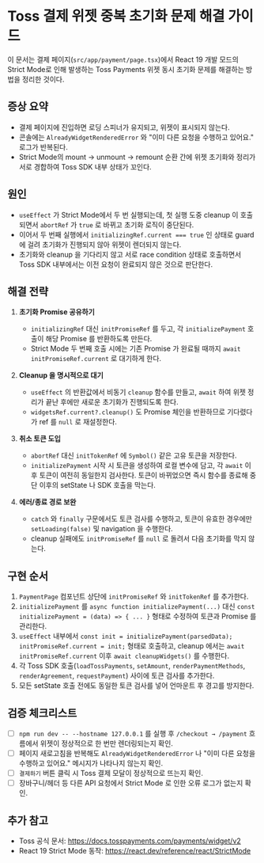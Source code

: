 # Toss 결제 위젯 중복 초기화 문제 해결 가이드

이 문서는 결제 페이지(`src/app/payment/page.tsx`)에서 React 19 개발 모드의 Strict Mode로 인해 발생하는 Toss Payments 위젯 동시 초기화 문제를 해결하는 방법을 정리한 것이다.

## 증상 요약
- 결제 페이지에 진입하면 로딩 스피너가 유지되고, 위젯이 표시되지 않는다.
- 콘솔에는 `AlreadyWidgetRenderedError` 와 "이미 다른 요청을 수행하고 있어요." 로그가 반복된다.
- Strict Mode의 mount → unmount → remount 순환 간에 위젯 초기화와 정리가 서로 경합하여 Toss SDK 내부 상태가 꼬인다.

## 원인
- `useEffect` 가 Strict Mode에서 두 번 실행되는데, 첫 실행 도중 cleanup 이 호출되면서 `abortRef` 가 `true` 로 바뀌고 초기화 로직이 중단된다.
- 이어서 두 번째 실행에서 `initializingRef.current === true` 인 상태로 guard 에 걸려 초기화가 진행되지 않아 위젯이 렌더되지 않는다.
- 초기화와 cleanup 을 기다리지 않고 서로 race condition 상태로 호출하면서 Toss SDK 내부에서는 이전 요청이 완료되지 않은 것으로 판단한다.

## 해결 전략
1. **초기화 Promise 공유하기**
   - `initializingRef` 대신 `initPromiseRef` 를 두고, 각 `initializePayment` 호출이 해당 Promise 를 반환하도록 만든다.
   - Strict Mode 두 번째 호출 시에는 기존 Promise 가 완료될 때까지 `await initPromiseRef.current` 로 대기하게 한다.

2. **Cleanup 을 명시적으로 대기**
   - `useEffect` 의 반환값에서 비동기 `cleanup` 함수를 만들고, `await` 하여 위젯 정리가 끝난 후에만 새로운 초기화가 진행되도록 한다.
   - `widgetsRef.current?.cleanup()` 도 Promise 체인을 반환하므로 기다렸다가 ref 를 `null` 로 재설정한다.

3. **취소 토큰 도입**
   - `abortRef` 대신 `initTokenRef` 에 `Symbol()` 같은 고유 토큰을 저장한다.
   - `initializePayment` 시작 시 토큰을 생성하여 로컬 변수에 담고, 각 `await` 이후 토큰이 여전히 동일한지 검사한다. 토큰이 바뀌었으면 즉시 함수를 종료해 중단 이후의 setState 나 SDK 호출을 막는다.

4. **에러/종료 경로 보완**
   - `catch` 와 `finally` 구문에서도 토큰 검사를 수행하고, 토큰이 유효한 경우에만 `setLoading(false)` 및 navigation 을 수행한다.
   - cleanup 실패에도 `initPromiseRef` 를 `null` 로 돌려서 다음 초기화를 막지 않는다.

## 구현 순서
1. `PaymentPage` 컴포넌트 상단에 `initPromiseRef` 와 `initTokenRef` 를 추가한다.
2. `initializePayment` 를 `async function initializePayment(...)` 대신 `const initializePayment = (data) => { ... }` 형태로 수정하여 토큰과 Promise 를 관리한다.
3. `useEffect` 내부에서 `const init = initializePayment(parsedData); initPromiseRef.current = init;` 형태로 호출하고, cleanup 에서는 `await initPromiseRef.current` 이후 `await cleanupWidgets()` 를 수행한다.
4. 각 Toss SDK 호출(`loadTossPayments`, `setAmount`, `renderPaymentMethods`, `renderAgreement`, `requestPayment`) 사이에 토큰 검사를 추가한다.
5. 모든 setState 호출 전에도 동일한 토큰 검사를 넣어 언마운트 후 경고를 방지한다.

## 검증 체크리스트
- [ ] `npm run dev -- --hostname 127.0.0.1` 를 실행 후 `/checkout → /payment` 흐름에서 위젯이 정상적으로 한 번만 렌더링되는지 확인.
- [ ] 페이지 새로고침을 반복해도 `AlreadyWidgetRenderedError` 나 "이미 다른 요청을 수행하고 있어요." 메시지가 나타나지 않는지 확인.
- [ ] `결제하기` 버튼 클릭 시 Toss 결제 모달이 정상적으로 뜨는지 확인.
- [ ] 장바구니/헤더 등 다른 API 요청에서 Strict Mode 로 인한 오류 로그가 없는지 확인.

## 추가 참고
- Toss 공식 문서: https://docs.tosspayments.com/payments/widget/v2
- React 19 Strict Mode 동작: https://react.dev/reference/react/StrictMode
